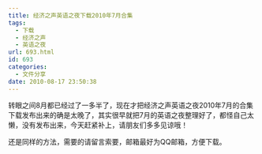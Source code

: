 ```yaml
---
title: 经济之声英语之夜下载2010年7月合集
tags:
  - 下载
  - 经济之声
  - 英语之夜
url: 693.html
id: 693
categories:
  - 文件分享
date: 2010-08-17 23:50:38
---
```


转眼之间8月都已经过了一多半了，现在才把经济之声英语之夜2010年7月的合集下载发布出来的确是太晚了，其实很早就把7月的英语之夜整理好了，都怪自己太懒，没有发布出来，今天赶紧补上，请朋友们多多见谅哦！  

还是同样的方法，需要的请留言索要，邮箱最好为QQ邮箱，方便下载。